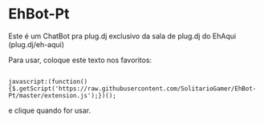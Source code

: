 # EhBot-Pt

Este é um ChatBot pra plug.dj exclusivo da sala de plug.dj do EhAqui (plug.dj/eh-aqui)

Para usar, coloque este texto nos favoritos:

<code>
javascript:(function(){$.getScript('https://raw.githubusercontent.com/SolitarioGamer/EhBot-Pt/master/extension.js');})();
</code>

e clique quando for usar.

